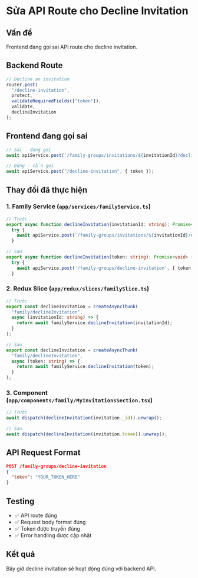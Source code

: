 # Sửa API Route cho Decline Invitation

## Vấn đề

Frontend đang gọi sai API route cho decline invitation.

## Backend Route

```javascript
// Decline an invitation
router.post(
  "/decline-invitation",
  protect,
  validateRequiredFields(["token"]),
  validate,
  declineInvitation
);
```

## Frontend đang gọi sai

```typescript
// Sai - đang gọi
await apiService.post(`/family-groups/invitations/${invitationId}/decline`);

// Đúng - cần gọi
await apiService.post("/decline-invitation", { token });
```

## Thay đổi đã thực hiện

### 1. Family Service (`app/services/familyService.ts`)

```typescript
// Trước
export async function declineInvitation(invitationId: string): Promise<void> {
  try {
    await apiService.post(`/family-groups/invitations/${invitationId}/decline`);
  }

// Sau
export async function declineInvitation(token: string): Promise<void> {
  try {
    await apiService.post('/family-groups/decline-invitation', { token });
  }
```

### 2. Redux Slice (`app/redux/slices/familySlice.ts`)

```typescript
// Trước
export const declineInvitation = createAsyncThunk(
  "family/declineInvitation",
  async (invitationId: string) => {
    return await familyService.declineInvitation(invitationId);
  }
);

// Sau
export const declineInvitation = createAsyncThunk(
  "family/declineInvitation",
  async (token: string) => {
    return await familyService.declineInvitation(token);
  }
);
```

### 3. Component (`app/components/family/MyInvitationsSection.tsx`)

```typescript
// Trước
await dispatch(declineInvitation(invitation._id)).unwrap();

// Sau
await dispatch(declineInvitation(invitation.token)).unwrap();
```

## API Request Format

```json
POST /family-groups/decline-invitation
{
  "token": "YOUR_TOKEN_HERE"
}
```

## Testing

- ✅ API route đúng
- ✅ Request body format đúng
- ✅ Token được truyền đúng
- ✅ Error handling được cập nhật

## Kết quả

Bây giờ decline invitation sẽ hoạt động đúng với backend API.
